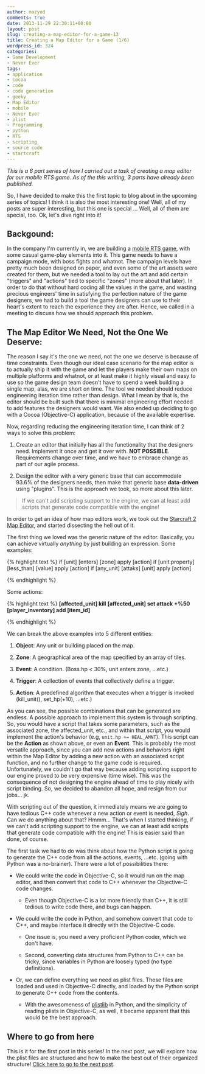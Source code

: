```yaml
---
author: mazyod
comments: true
date: 2013-11-29 22:30:11+00:00
layout: post
slug: creating-a-map-editor-for-a-game-13
title: Creating a Map Editor for a Game (1/6)
wordpress_id: 324
categories:
- Game Development
- Never Ever
tags:
- application
- cocoa
- code
- code generation
- geeky
- Map Editor
- mobile
- Never Ever
- plist
- Programming
- python
- RTS
- scripting
- source code
- startcraft
---
```


_This is a 6 part series of how I carried out a task of creating a map editor for our mobile RTS game. As of the this writing, 3 parts have already been published._



So, I have decided to make this the first topic to blog about in the upcoming series of topics! I think it is also the most interesting one! Well, all of my posts are super interesting, but this one is special ... Well, all of them are special, too. Ok, let's dive right into it!


## Backgound:


In the company I'm currently in, we are building a [mobile RTS game](http://www.sourcebits.com/product-studio#partnership), with some casual game-play elements into it. This game needs to have a campaign mode, with boss fights and whatnot. The campaign levels have pretty much been designed on paper, and even some of the art assets were created for them, but we needed a tool to lay out the art and add certain "triggers" and "actions" tied to specific "zones" (more about that later). In order to do that without hard coding all the values in the game, and wasting precious engineers' time in satisfying the perfection nature of the game designers, we had to build a tool the game designers can use to their heart's extent to reach the experience they are after. Hence, we called in a meeting to discuss how we should approach this problem.


## The Map Editor We Need, Not the One We Deserve:


The reason I say it's the one we need, not the one we deserve is because of time constraints. Even though our ideal case scenario for the map editor is to actually ship it with the game and let the players make their own maps on multiple platforms and whatnot, or at least make it highly visual and easy to use so the game design team doesn't have to spend a week building a single map, alas, we are short on time. The tool we needed should reduce engineering iteration time rather than design. What I mean by that is, the editor should be built such that there is minimal engineering effort needed to add features the designers would want. We also ended up deciding to go with a Cocoa (Objective-C) application, because of the available expertise.

Now, regarding reducing the engineering iteration time, I can think of 2 ways to solve this problem:



	
  1. Create an editor that initially has all the functionality that the designers need. Implement it once and get it over with. **NOT POSSIBLE**. Requirements change over time, and we have to embrace change as part of our agile process.

	
  2. Design the editor with a very generic base that can accommodate 93.6% of the designers needs, then make that generic base **data-driven** using "plugins". This is the approach we took, so more about this later.




> If we can't add scripting support to the engine, we can at least add scripts that generate code compatible with the engine!


In order to get an idea of how map editors work, we took out the [Starcraft 2 Map Editor](http://starcraft.wikia.com/wiki/Galaxy_Map_Editor), and started dissecting the hell out of it.

The first thing we loved was the generic nature of the editor. Basically, you can achieve virtually _anything_ by just building an expression. Some examples:

{% highlight text %}
if [unit] [enters] [zone] apply [action]
if [unit.property] [less_than] [value] apply [action]
if [any_unit] [attaks] [unit] apply [action]

{% endhighlight %}

Some actions:

{% highlight text %}
**[affected_unit] kill**
**[affected_unit] set attack +%50**
**[player_inventory] add [item_id]**

{% endhighlight %}

We can break the above examples into 5 different entities:



	
  1. **Object**: Any unit or building placed on the map.

	
  2. **Zone**: A geographical area of the map specified by an array of tiles.

	
  3. **Event**: A condition. (Boss.hp < 30%, unit enters zone, ...etc.)

	
  4. **Trigger**: A collection of events that collectively define a trigger.

	
  5. **Action**: A predefined algorithm that executes when a trigger is invoked (kill_unit(), set_hp(+10), ...etc.)


As you can see, the possible combinations that can be generated are endless. A possible approach to implement this system is through scripting. So, you would have a script that takes some parameters, such as the associated zone, the affected_unit, etc., and within that script, you would implement the action's behavior (e.g, `unit.hp += HEAL_AMNT`). This script can be the **Action** as shown above, or even an **Event**. This is probably the most versatile approach, since you can add new actions and behaviors right within the Map Editor by adding a new action with an associated script function, and no further change to the game code is required. Unfortunately, we couldn't go that way because adding scripting support to our engine proved to be very expensive (time wise). This was the consequence of not designing the engine ahead of time to play nicely with script binding. So, we decided to abandon all hope, and resign from our jobs... jk.

With scripting out of the question, it immediately means we are going to have tedious C++ code whenever a new action or event is needed, *Sigh*. Can we do anything about that? Hmmm... That's when I started thinking, if we can't add scripting support to the engine, we can at least add scripts that generate code compatible with the engine! This is easier said than done, of course.

The first task we had to do was think about how the Python script is going to generate the C++ code from all the actions, events, ...etc. (going with Python was a no-brainer). There were a lot of possibilities there:



	
  * We could write the code in Objective-C, so it would run on the map editor, and then convert that code to C++ whenever the Objective-C code changes.

	
    * Even though Objective-C is a lot more friendly than C++, it is still tedious to write code there, and bugs can happen.




	
  * We could write the code in Python, and somehow convert that code to C++, and maybe interface it directly with the Objective-C code.

	
    * One issue is, you need a very proficient Python coder, which we don't have.

	
    * Second, converting data structures from Python to C++ can be tricky, since variables in Python are loosely typed (no type definitions).




	
  * Or, we can define everything we need as plist files. These files are loaded and used in Objective-C directly, and loaded by the Python script to generate C++ code from the contents.

	
    * With the awesomeness of [plistlib](http://docs.python.org/2/library/plistlib.html) in Python, and the simplicity of reading plists in Objective-C, as well, it became apparent that this would be the best approach.








## Where to go from here



This is it for the first post in this series! In the next post, we will explore how the plist files are structured and how to make the best out of their organized structure! [Click here to go to the next post](http://mazyod.com/2013/12/06/creating-a-map-editor-for-a-game-23/).
